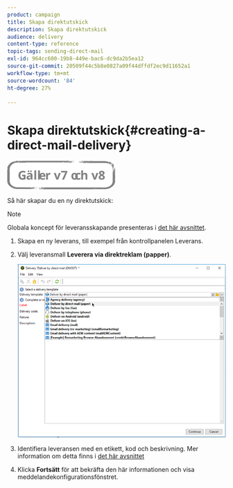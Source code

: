 ```yaml
---
product: campaign
title: Skapa direktutskick
description: Skapa direktutskick
audience: delivery
content-type: reference
topic-tags: sending-direct-mail
exl-id: 964cc600-19b8-449e-bac6-dc9da2b5ea12
source-git-commit: 20509f44c5b8e0827a09f44dffdf2ec9d11652a1
workflow-type: tm+mt
source-wordcount: '84'
ht-degree: 27%

---
```


# Skapa direktutskick{#creating-a-direct-mail-delivery}

![](../../assets/common.svg)

Så här skapar du en ny direktutskick:

>[!NOTE]
>
>Globala koncept för leveransskapande presenteras i [det här avsnittet](steps-about-delivery-creation-steps.md).

1. Skapa en ny leverans, till exempel från kontrollpanelen Leverans.
1. Välj leveransmall **Leverera via direktreklam (papper)**.

   ![](assets/direct_mail.png)

1. Identifiera leveransen med en etikett, kod och beskrivning. Mer information om detta finns i [det här avsnittet](steps-create-and-identify-the-delivery.md#identifying-the-delivery)
1. Klicka **Fortsätt** för att bekräfta den här informationen och visa meddelandekonfigurationsfönstret.
